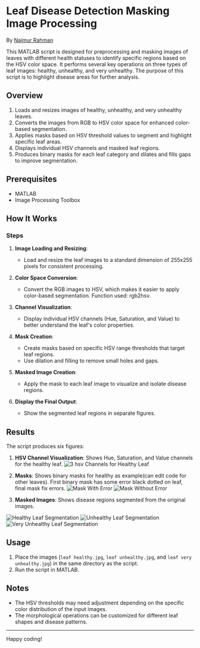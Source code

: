 # Leaf Disease Detection Masking Image Processing
By [Naimur Rahman](https://github.com/nayeem-rafi)

This MATLAB script is designed for preprocessing and masking images of leaves with different health statuses to identify specific regions based on the HSV color space. It performs several key operations on three types of leaf images: healthy, unhealthy, and very unhealthy. The purpose of this script is to highlight disease areas for further analysis.

## Overview

1. Loads and resizes images of healthy, unhealthy, and very unhealthy leaves.
2. Converts the images from RGB to HSV color space for enhanced color-based segmentation.
3. Applies masks based on HSV threshold values to segment and highlight specific leaf areas.
4. Displays individual HSV channels and masked leaf regions.
5. Produces binary masks for each leaf category and dilates and fills gaps to improve segmentation.

## Prerequisites

- MATLAB 
- Image Processing Toolbox

## How It Works

### Steps

1. **Image Loading and Resizing**:
    - Load and resize the leaf images to a standard dimension of 255x255 pixels for consistent processing.

2. **Color Space Conversion**:
    - Convert the RGB images to HSV, which makes it easier to apply color-based segmentation. Function used: rgb2hsv.

3. **Channel Visualization**:
    - Display individual HSV channels (Hue, Saturation, and Value) to better understand the leaf's color properties.

4. **Mask Creation**:
    - Create masks based on specific HSV range thresholds that target leaf regions.
    - Use dilation and filling to remove small holes and gaps.

5. **Masked Image Creation**:
    - Apply the mask to each leaf image to visualize and isolate disease regions.

6. **Display the Final Output**:
    - Show the segmented leaf regions in separate figures.

## Results

The script produces six figures:
1. **HSV Channel Visualization**: Shows Hue, Saturation, and Value channels for the healthy leaf.
![3 hsv Channels for Healthy Leaf](https://github.com/user-attachments/assets/2078b7e6-a083-41e5-8d70-cd7c56ec840c)

2. **Masks**: Shows binary masks for healthy as example(can edit code for other leaves). First binary mask has some error black dotted on leaf, final mask fix errors.
![Mask With Error](https://github.com/user-attachments/assets/a2e047ba-59e2-4d92-a6ff-aac95e638bc0)
![Mask Without Error](https://github.com/user-attachments/assets/ec9a4ea2-d273-49f5-932c-21f26ca7c788)

3. **Masked Images**: Shows disease regions segmented from the original images.

![Healthy Leaf Segmentation](https://github.com/user-attachments/assets/242eeacc-fe76-48e2-9c7a-672c23afe5ea)
![Unhealthy Leaf Segmentation](https://github.com/user-attachments/assets/f03070c3-4493-4e92-b8ae-b5864b07b5d1)
![Very Unhealthy Leaf Segmentation](https://github.com/user-attachments/assets/4ce4ce78-1681-4d26-bac8-5c34b6afb05a)

## Usage

1. Place the images (`leaf healthy.jpg`, `leaf unhealthy.jpg`, and `leaf very unhealthy.jpg`) in the same directory as the script.
2. Run the script in MATLAB.

## Notes

- The HSV thresholds may need adjustment depending on the specific color distribution of the input images.
- The morphological operations can be customized for different leaf shapes and disease patterns.
---
Happy coding!

